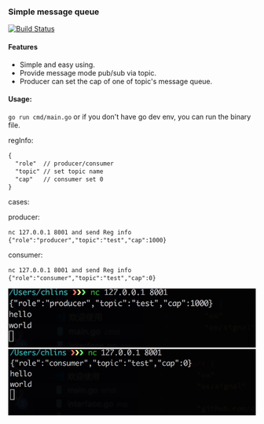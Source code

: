 ### Simple message queue 

[![Build Status](https://travis-ci.org/chlins/Gomq.svg?branch=master)](https://travis-ci.org/chlins/Gomq)

#### Features 
* Simple and easy using.
* Provide message mode pub/sub via topic.
* Producer can set the cap of one of topic's message queue.

#### Usage:
`go run cmd/main.go` or if you don't have go dev env, you can run the binary file.

regInfo:
```
{
  "role"  // producer/consumer
  "topic" // set topic name 
  "cap"   // consumer set 0
}
```
cases: 

  producer:

    nc 127.0.0.1 8001 and send Reg info {"role":"producer","topic":"test","cap":1000}

  consumer:

    nc 127.0.0.1 8001 and send Reg info {"role":"consumer","topic":"test","cap":0}

![](assets/producer.jpg)
![](assets/consumer.jpg)